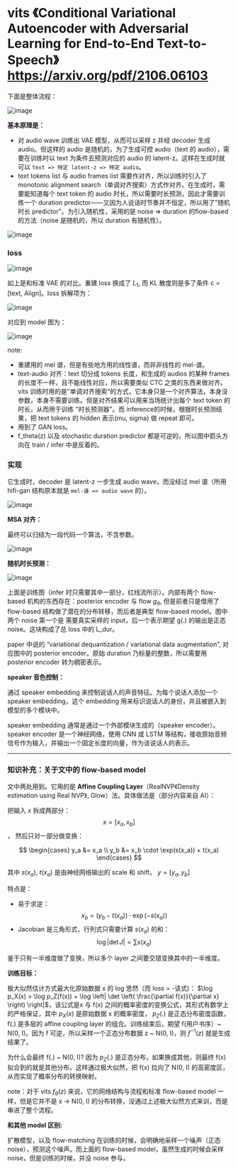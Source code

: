 # vits 《Conditional Variational Autoencoder with Adversarial Learning for End-to-End Text-to-Speech》 https://arxiv.org/pdf/2106.06103

下面是整体流程：

![image](https://github.com/user-attachments/assets/33c57b25-6448-4f9e-b9b6-a714f950eb51)

**基本原理是：**
- 对 audio wave 训练出 VAE 模型，从而可以采样 z 并经 decoder 生成 audio。但这样的 audio 是随机的，为了生成可控 audio（text 的 audio），需要在训练时以 text 为条件去预测对应的 audio 的 latent-z。这样在生成时就可以 `text => 特定 latent-z => 特定 audio`。
- text tokens list 与 audio frames list 需要作对齐，所以训练时引入了 monotonic alignment search（单调对齐搜索）方式作对齐。在生成时，需要能知道每个 text token 的 audio 时长，所以需要时长预测，因此才需要训练一个 duration predictor——又因为人说话时节奏并不恒定，所以用了"随机时长 predictor"。为引入随机性，采用的是 noise => duration 的flow-based 的方法（noise 是随机的，所以 duration 有随机性）。

![image](https://github.com/user-attachments/assets/66f5cef3-2806-4c4b-a1d6-86af68b0fe0d)

### loss

![image](https://github.com/user-attachments/assets/75b31d71-f681-4773-a2d4-44fef660f9e4)

如上是和标准 VAE 的对比。重建 loss 换成了 $L_1$, 而 KL 散度则是多了条件 c = [text, Align]。loss 拆解项为：

![image](https://github.com/user-attachments/assets/4ad17118-9daa-40d5-8c5a-26af2722753f)

对应到 model 图为：

![image](https://github.com/user-attachments/assets/53cc5f9d-379b-4891-9254-b3dca5494888)

note:
- 重建用的 mel 谱，但是有些地方用的线性谱，而非非线性的 mel-谱。
- text-audio 对齐：text 切分成 tokens 长度，和生成的 audios 的某种 frames 的长度不一样，且不能线性对应，所以需要类似 CTC 之类的东西来做对齐。vits 训练时用的是"单调对齐搜索"的方式，它本身只是一个对齐算法，本身没参数，本身不需要训练。但是对齐结果可以用来当场统计出每个 text token 的时长，从而用于训练 "时长预测器"。而 inference的时候，根据时长预测结果，把 text tokens 的 hidden 表示(mu, sigma) 做 repeat 即可。
- 用到了 GAN loss。
- f_theta(z) 以及 stochastic duration predictor 都是可逆的，所以图中箭头方向在 train / infer 中是反着的。

### 实现

它生成时，decoder 是 latent-z 一步生成 audio wave，而没经过 mel 谱（所用 hifi-gan 结构原本就是 `mel-谱 => audio wave` 的）。

![image](https://github.com/user-attachments/assets/985b98db-b1b1-4e88-a055-360d15de2969)

**MSA 对齐：**

最终可以归结为一段代码一个算法，不含参数。

![image](https://github.com/user-attachments/assets/f975f837-3aad-41a4-862b-fe3bd3cbc218)

**随机时长预测：**

![image](https://github.com/user-attachments/assets/125e21f5-ef94-4891-b79d-4f7237892d2f)

上面是训练图（infer 时只需要其中一部分，红线流所示）。内部有两个 flow-based 机构的东西存在：posterior encoder 与 flow $g_\theta$, 但是前者只是借用了 flow-based 结构做了潜在的分布转移，而后者是典型 flow-based model。图中两个 noise 第一个是 需要真实采样的 input，后一个表示期望 g(.) 的输出是正态 noise。这块构成了总 loss 中的 L_dur。

paper 中说的 “variational dequantization / variational data augmentation”, 对应图中的 posterior encoder。原始 duration 乃标量的整数，所以需要用 posterior encoder 转为稠密表示。

**speaker 音色控制：**

通过 speaker embedding 来控制说话人的声音特征。为每个说话人添加一个 speaker embedding，这个 embedding 用来标识说话人的身份，并且被嵌入到模型的多个模块中。

speaker embedding 通常是通过一个外部模块生成的（speaker encoder）。speaker encoder 是一个神经网络，使用 CNN 或 LSTM 等结构，接收原始音频信号作为输入，并输出一个固定长度的向量，作为该说话人的表示。

----

### 知识补充：关于文中的 flow-based model

文中两处用到。它用的是 **Affine Coupling Layer**（RealNVP《Density estimation using Real NVP》, Glow）法。具体做法是（部分内容来自 AI）：

把输入 $x$ 拆成两部分： $$x = [x_a, x_b]$$ ， 然后只对一部分做变换：

$$
\begin{cases}
y_a &= x_a \\
y_b &= x_b \cdot \exp(s(x_a)) + t(x_a)
\end{cases}
$$

其中 $s(x_a)$, $t(x_a)$ 是由神经网络输出的 scale 和 shift， $y = [y_a, y_b]$

特点是：
- 易于求逆： $$x_b = (y_b - t(x_a)) \cdot \exp(-s(x_a))$$
- Jacobian 是三角形式，行列式只需要计算 $s(x_a)$ 的和： $$\log |\det J| = \sum s(x_a)$$

鉴于只有一半维度做了变换，所以多个 layer 之间要交错变换其中的一半维度。

**训练目标：**

极大似然估计方式最大化原始数据 x 的 log 思然（而 loss = -该式)： $\log p_X(x) = \log p_Z(f(x)) + \log \left| \det \left( \frac{\partial f(x)}{\partial x} \right) \right|$，该公式是x 与 f(x) 之间的概率密度的变换公式，其形式有数学上的严格保证，其中 $p_X(x)$ 是原始数据 x 的概率密度， $p_Z(.)$ 是正态分布密度函数，f(.) 是多层的 affine coupling layer 的组合。训练结束后，期望 f(用户书序）~ N(0, I)。因为 f 可逆，所以采样一个正态分布数据 z ~ N(0, I)，则 $f^{-1}(z)$ 就是生成结果了。

为什么会最终 f(.) ~ N(0, I)? 因为 $p_Z(.)$ 是正态分布，如果换成其他，则最终 f(x) 拟合到的就是其他分布。这样通过极大似然，把 f(x) 拉向了 N(0, I) 的高密度区，从而实现了概率分布的转换映射。

note：对于 vits $f_\theta(z)$ 来说，它的网络结构与流程和标准 flow-based model 一样，但是它并不是 x -> N(0, I) 的分布转换，没通过上述极大似然方式来训，而是串进了整个流程。

**和其他 model 区别:**

扩散模型，以及 flow-matching 在训练的时候，会明确地采样一个噪声（正态 noise），预测这个噪声。而上面的 flow-based model，虽然生成的时候会采样 noise，但是训练的时候，并没 noise 参与。
